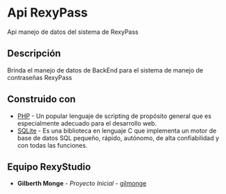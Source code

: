 # Api RexyPass

Api manejo de datos del sistema de RexyPass

## Descripción

Brinda el manejo de datos de BackEnd para el sistema de manejo de contraseñas RexyPass

## Construido con

* [PHP](http://php.net/) - Un popular lenguaje de scripting de propósito general que es especialmente adecuado para el desarrollo web.
* [SQLite](https://www.sqlite.org/) - Es una biblioteca en lenguaje C que implementa un motor de base de datos SQL pequeño, rápido, autónomo, de alta confiabilidad y con todas las funciones.

## Equipo RexyStudio

* **Gilberth Monge** - *Proyecto Inicial* - [gilmonge](https://github.com/gilmonge)
